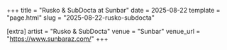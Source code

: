 +++
title = "Rusko & SubDocta at Sunbar"
date = 2025-08-22
template = "page.html"
slug = "2025-08-22-rusko-subdocta"

[extra]
artist = "Rusko & SubDocta"
venue = "Sunbar"
venue_url = "https://www.sunbaraz.com/"
+++
